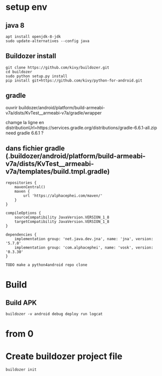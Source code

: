 # setup env
## java 8
```
apt install openjdk-8-jdk
sudo update-alternatives --config java
```
## Buildozer install
 
 ```
git clone https://github.com/kivy/buildozer.git
cd buildozer
sudo python setup.py install
pip install git+https://github.com/kivy/python-for-android.git
```

## gradle

 
ouvrir buildozer/android/platform/build-armeabi-v7a/dists/KvTest__armeabi-v7a/gradle/wrapper

chamge la ligne en distributionUrl=https\://services.gradle.org/distributions/gradle-6.6.1-all.zip
need gradle 6.6.1 ?
 

## dans fichier gradle (.buildozer/android/platform/build-armeabi-v7a/dists/KvTest__armeabi-v7a/templates/build.tmpl.gradle)

```
repositories {
    mavenCentral()
    maven {
        url 'https://alphacephei.com/maven/'
    }
}

compileOptions {
    sourceCompatibility JavaVersion.VERSION_1_8
    targetCompatibility JavaVersion.VERSION_1_8
}

dependencies {
    implementation group: 'net.java.dev.jna', name: 'jna', version: '5.7.0'
    implementation group: 'com.alphacephei', name: 'vosk', version: '0.3.30'
}
```

```
TODO make a python4android repo clone
```

# Build
## Build APK

```
buildozer -v android debug deploy run logcat
```


# from 0
#  Create buildozer project file
```
buildozer init
```